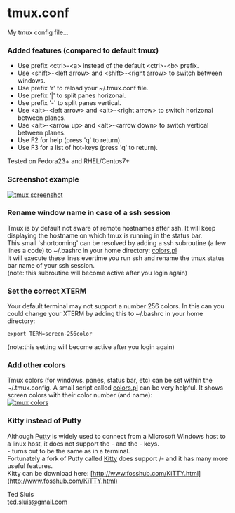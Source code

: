 # tmux.conf  
My tmux config file...  
  
### Added features (compared to default tmux)
* Use prefix \<ctrl\>-\<a\> instead of the default \<ctrl\>-\<b\> prefix.  
* Use \<shift\>-\<left arrow> and \<shift\>-\<right arrow\> to switch between windows.  
* Use prefix 'r' to reload your ~/.tmux.conf file.   
* Use prefix '|' to split panes horizonal.   
* Use prefix '-' to split panes vertical.  
* Use \<alt\>-\<left arrow\> and \<alt\>-\<right arrow\> to switch horizonal between planes.  
* Use \<alt\>-\<arrow up\> and \<alt\>-\<arrow down\> to switch vertical between planes.  
* Use F2 for help (press 'q' to return).
* Use F3 for a list of hot-keys (press 'q' to return).
   
Tested on Fedora23+ and RHEL/Centos7+  
   
### Screenshot example
[![tmux screenshot](https://raw.githubusercontent.com/tedsluis/tmux.conf/master/tmux_screenshot.gif)](https://raw.githubusercontent.com/tedsluis/tmux.conf/master/tmux_screenshot.gif)
   
### Rename window name in case of a ssh session   
Tmux is by default not aware of remote hostnames after ssh. It will keep displaying the hostname on which tmux is running in the status bar.  
This small 'shortcoming' can be resolved by adding a ssh subroutine (a few lines a code) to ~/.bashrc in your home directory: [colors.pl](https://raw.githubusercontent.com/tedsluis/tmux.conf/master/bashrc/addtobashrc)   
It will execute these lines evertime you run ssh and rename the tmux status bar name of your ssh session.   
(note: this subroutine will become active after you login again)  
   
### Set the correct XTERM   
Your default terminal may not support a number 256 colors. In this can you could change your XTERM by adding this to ~/.bashrc in your home directory:   
````
export TERM=screen-256color
````
(note:this setting will become active after you login again)  
   
### Add other colors  
Tmux colors (for windows, panes, status bar, etc) can be set within the ~/.tmux.config. A small script called [colors.pl](https://raw.githubusercontent.com/tedsluis/tmux.conf/master/colors/colors.pl) can be very helpful. It shows screen colors with their color number (and name):  
[![tmux colors](https://raw.githubusercontent.com/tedsluis/tmux.conf/master/colors/colors.jpg)](https://raw.githubusercontent.com/tedsluis/tmux.conf/master/colors/colors.jpg)
   
### Kitty instead of Putty   
Although [Putty](http://www.putty.org/) is widely used to connect from a Microsoft Windows host to a linux host, it does not support the <shift>-<arrow> and the <alt>-<arrow> keys.  
<shift>-<left arrow> turns out to be the same as <left arrow> in a terminal.   
Fortunately a fork of Putty called [Kitty](http://www.9bis.net/kitty/) does support <shift>/<alt>-<arrow keys> and it has many more useful features.  
Kitty can be download here: [http://www.fosshub.com/KiTTY.html](http://www.fosshub.com/KiTTY.html)  
  
Ted Sluis   
ted.sluis@gmail.com
